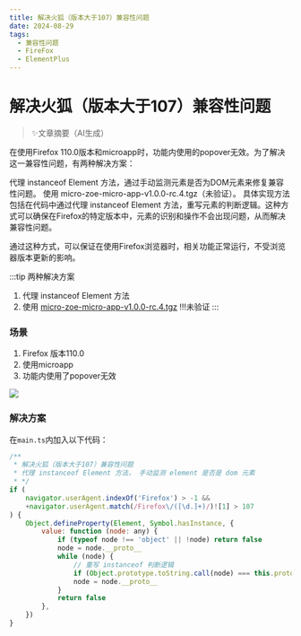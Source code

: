 ```yaml
---
title: 解决火狐（版本大于107）兼容性问题
date: 2024-08-29
tags: 
  - 兼容性问题
  - FireFox
  - ElementPlus
---
```

# 解决火狐（版本大于107）兼容性问题

> ✨文章摘要（AI生成）

<!-- DESC SEP -->
在使用Firefox 110.0版本和microapp时，功能内使用的popover无效。为了解决这一兼容性问题，有两种解决方案：

代理 instanceof Element 方法，通过手动监测元素是否为DOM元素来修复兼容性问题。
使用 micro-zoe-micro-app-v1.0.0-rc.4.tgz（未验证）。
具体实现方法包括在代码中通过代理 instanceof Element 方法，重写元素的判断逻辑。这种方式可以确保在Firefox的特定版本中，元素的识别和操作不会出现问题，从而解决兼容性问题。

通过这种方式，可以保证在使用Firefox浏览器时，相关功能正常运行，不受浏览器版本更新的影响。
<!-- DESC SEP -->

:::tip
两种解决方案
1. 代理 instanceof Element 方法
2. 使用 [micro-zoe-micro-app-v1.0.0-rc.4.tgz](https://github.com/micro-zoe/micro-app/files/14321418/micro-zoe-micro-app-v1.0.0-rc.4.tgz) !!!未验证
:::

### 场景

1. Firefox 版本110.0
2. 使用microapp
3. 功能内使用了popover无效
   
![](http://ebugs.l2.ttut.cc/drawing-bed/20240428/1.png)

### 解决方案

在`main.ts`内加入以下代码：

```js
/**
 * 解决火狐（版本大于107）兼容性问题
 * 代理 instanceof Element 方法， 手动监测 element 是否是 dom 元素
 * */
if (
    navigator.userAgent.indexOf('Firefox') > -1 &&
    +navigator.userAgent.match(/Firefox\/([\d.]+)/)![1] > 107
) {
    Object.defineProperty(Element, Symbol.hasInstance, {
        value: function (node: any) {
            if (typeof node !== 'object' || !node) return false
            node = node.__proto__
            while (node) {
                // 重写 instanceof 判断逻辑
                if (Object.prototype.toString.call(node) === this.prototype.toString()) return true
                node = node.__proto__
            }
            return false
        },
    })
}

```